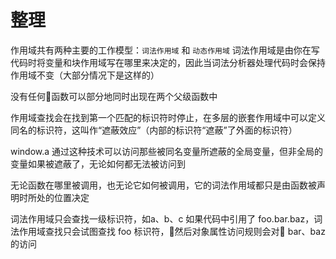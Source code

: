 # 整理
作用域共有两种主要的工作模型：`词法作用域` 和 `动态作用域`
词法作用域是由你在写代码时将变量和块作用域写在哪里来决定的，因此当词法分析器处理代码时会保持作用域不变（大部分情况下是这样的）

没有任何函数可以部分地同时出现在两个父级函数中

作用域查找会在找到第一个匹配的标识符时停止，在多层的嵌套作用域中可以定义同名的标识符，这叫作“遮蔽效应”（内部的标识符“遮蔽”了外面的标识符）

window.a 通过这种技术可以访问那些被同名变量所遮蔽的全局变量，但非全局的变量如果被遮蔽了，无论如何都无法被访问到

无论函数在哪里被调用，也无论它如何被调用，它的词法作用域都只是由函数被声明时所处的位置决定

词法作用域只会查找一级标识符，如a、b、c
如果代码中引用了 foo.bar.baz，词法作用域查找只会试图查找 foo 标识符，然后对象属性访问规则会对 bar、baz 的访问